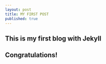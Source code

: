 ```yaml
---
layout: post
title: MY FIRST POST
published: true
---
```

## This is my first blog with Jekyll

## Congratulations!
